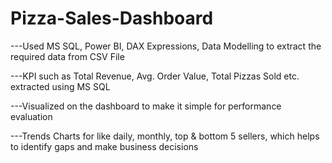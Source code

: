 # Pizza-Sales-Dashboard

---Used MS SQL, Power BI, DAX Expressions, Data Modelling to extract the required data from CSV File


---KPI such as Total Revenue, Avg. Order Value, Total Pizzas Sold etc. extracted using MS SQL 


---Visualized on the dashboard to make it simple for performance evaluation


---Trends Charts for like daily, monthly, top & bottom 5 sellers, which helps to identify gaps and make business decisions
